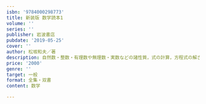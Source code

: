 ```yaml
---
isbn: '9784000298773'
title: 新装版 数学読本1
volume: ''
series: ''
publisher: 岩波書店
pubdate: '2019-05-25'
cover: ''
author: 松坂和夫／著
description: 自然数・整数・有理数や無理数・実数などの諸性質，式の計算，方程式の解き方などを解説．
price: '2000'
genre: ''
target: 一般
format: 全集・双書
content: 数学

---
```

